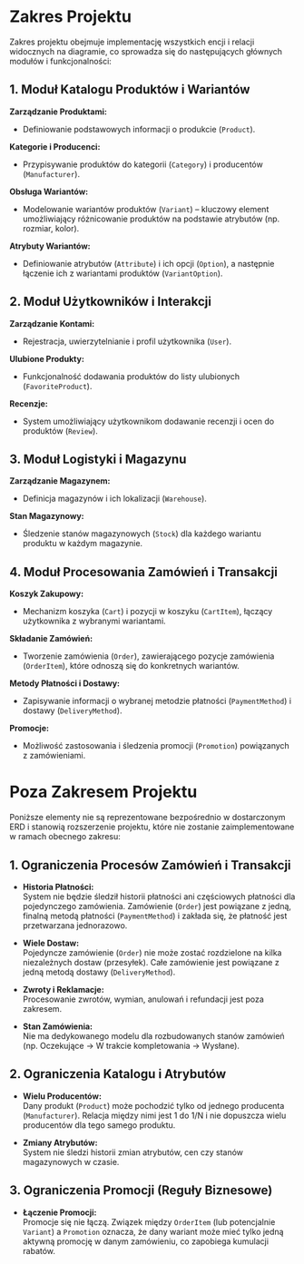 # Zakres Projektu

Zakres projektu obejmuje implementację wszystkich encji i relacji widocznych na diagramie, co sprowadza się do następujących głównych modułów i funkcjonalności:

## 1. Moduł Katalogu Produktów i Wariantów

**Zarządzanie Produktami:**  
- Definiowanie podstawowych informacji o produkcie (`Product`).

**Kategorie i Producenci:**  
- Przypisywanie produktów do kategorii (`Category`) i producentów (`Manufacturer`).

**Obsługa Wariantów:**  
- Modelowanie wariantów produktów (`Variant`) – kluczowy element umożliwiający różnicowanie produktów na podstawie atrybutów (np. rozmiar, kolor).

**Atrybuty Wariantów:**  
- Definiowanie atrybutów (`Attribute`) i ich opcji (`Option`), a następnie łączenie ich z wariantami produktów (`VariantOption`).

## 2. Moduł Użytkowników i Interakcji

**Zarządzanie Kontami:**  
- Rejestracja, uwierzytelnianie i profil użytkownika (`User`).

**Ulubione Produkty:**  
- Funkcjonalność dodawania produktów do listy ulubionych (`FavoriteProduct`).

**Recenzje:**  
- System umożliwiający użytkownikom dodawanie recenzji i ocen do produktów (`Review`).

## 3. Moduł Logistyki i Magazynu

**Zarządzanie Magazynem:**  
- Definicja magazynów i ich lokalizacji (`Warehouse`).

**Stan Magazynowy:**  
- Śledzenie stanów magazynowych (`Stock`) dla każdego wariantu produktu w każdym magazynie.

## 4. Moduł Procesowania Zamówień i Transakcji

**Koszyk Zakupowy:**  
- Mechanizm koszyka (`Cart`) i pozycji w koszyku (`CartItem`), łączący użytkownika z wybranymi wariantami.

**Składanie Zamówień:**  
- Tworzenie zamówienia (`Order`), zawierającego pozycje zamówienia (`OrderItem`), które odnoszą się do konkretnych wariantów.

**Metody Płatności i Dostawy:**  
- Zapisywanie informacji o wybranej metodzie płatności (`PaymentMethod`) i dostawy (`DeliveryMethod`).

**Promocje:**  
- Możliwość zastosowania i śledzenia promocji (`Promotion`) powiązanych z zamówieniami.

# Poza Zakresem Projektu

Poniższe elementy nie są reprezentowane bezpośrednio w dostarczonym ERD i stanowią rozszerzenie projektu, które nie zostanie zaimplementowane w ramach obecnego zakresu:

## 1. Ograniczenia Procesów Zamówień i Transakcji

- **Historia Płatności:**  
  System nie będzie śledził historii płatności ani częściowych płatności dla pojedynczego zamówienia. Zamówienie (`Order`) jest powiązane z jedną, finalną metodą płatności (`PaymentMethod`) i zakłada się, że płatność jest przetwarzana jednorazowo.

- **Wiele Dostaw:**  
  Pojedyncze zamówienie (`Order`) nie może zostać rozdzielone na kilka niezależnych dostaw (przesyłek). Całe zamówienie jest powiązane z jedną metodą dostawy (`DeliveryMethod`).

- **Zwroty i Reklamacje:**  
  Procesowanie zwrotów, wymian, anulowań i refundacji jest poza zakresem.

- **Stan Zamówienia:**  
  Nie ma dedykowanego modelu dla rozbudowanych stanów zamówień (np. Oczekujące → W trakcie kompletowania → Wysłane).

## 2. Ograniczenia Katalogu i Atrybutów

- **Wielu Producentów:**  
  Dany produkt (`Product`) może pochodzić tylko od jednego producenta (`Manufacturer`). Relacja między nimi jest 1 do 1/N i nie dopuszcza wielu producentów dla tego samego produktu.

- **Zmiany Atrybutów:**  
  System nie śledzi historii zmian atrybutów, cen czy stanów magazynowych w czasie.

## 3. Ograniczenia Promocji (Reguły Biznesowe)

- **Łączenie Promocji:**  
  Promocje się nie łączą. Związek między `OrderItem` (lub potencjalnie `Variant`) a `Promotion` oznacza, że dany wariant może mieć tylko jedną aktywną promocję w danym zamówieniu, co zapobiega kumulacji rabatów.
